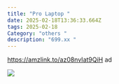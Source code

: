```yaml
---
title: "Pro Laptop "
date: 2025-02-18T13:36:33.664Z
tags: 2025-02-18
Category: "others "
description: "699.xx "
---
```

https://amzlink.to/az08nvIat9QiH  ad 

![](https://m.media-amazon.com/images/I/6131ZgIFn1L._AC_SL1500_.jpg)

<!--EndFragment-->